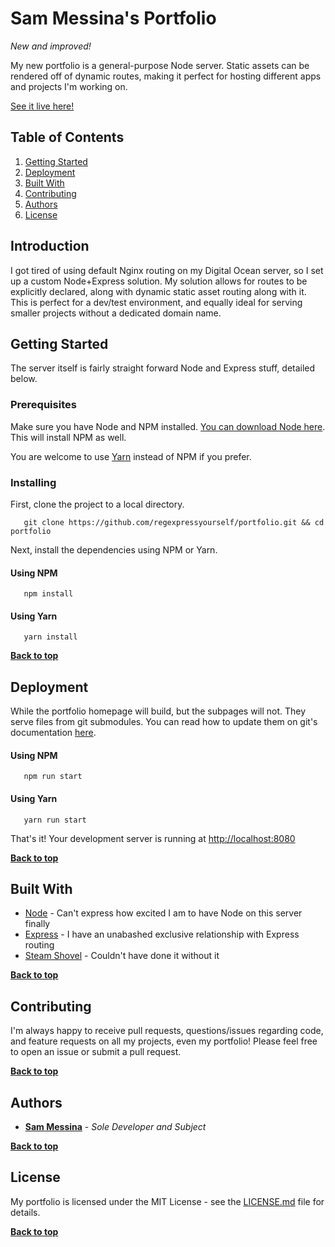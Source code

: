# Sam Messina's Portfolio

_*New and improved!*_

My new portfolio is a general-purpose Node server. Static assets can be rendered off of dynamic routes, making it perfect for hosting different apps and projects I'm working on.

[See it live here!](https://www.smessina.com/)

## Table of Contents

1. [Getting Started](#getting-started)
3. [Deployment](#deployment)
2. [Built With](#built-with)
3. [Contributing](#contributing)
3. [Authors](#authors)
3. [License](#license)


## Introduction

I got tired of using default Nginx routing on my Digital Ocean server, so I set up a custom Node+Express solution. My solution allows for routes to be explicitly declared, along with dynamic static asset routing along with it. This is perfect for a dev/test environment, and equally ideal for serving smaller projects without a dedicated domain name.

## Getting Started

The server itself is fairly straight forward Node and Express stuff, detailed below.

### Prerequisites


Make sure you have Node and NPM installed. [You can download Node here](https://nodejs.org/en/download/). This will install NPM as well.

You are welcome to use [Yarn](https://yarnpkg.com/en/) instead of NPM if you prefer.

### Installing

First, clone the project to a local directory.

```
   git clone https://github.com/regexpressyourself/portfolio.git && cd portfolio
```

Next, install the dependencies using NPM or Yarn.

#### Using NPM

```
   npm install
```

#### Using Yarn

```
   yarn install
```

**[Back to top](#table-of-contents)**

## Deployment

While the portfolio homepage will build, but the subpages will not. They serve files from git submodules. You can read how to update them on git's documentation [here](https://git-scm.com/docs/git-submodule).


#### Using NPM

```
   npm run start
```

#### Using Yarn

```
   yarn run start
```

   That's it! Your development server is running at [http://localhost:8080](http://localhost:8080)
   

**[Back to top](#table-of-contents)**


## Built With

* [Node](https://nodejs.org/en/) - Can't express how excited I am to have Node on this server finally
* [Express](https://expressjs.com/) - I have an unabashed exclusive relationship with Express routing
* [Steam Shovel](https://www.facebook.com/SteamShovelCoffee/) - Couldn't have done it without it

**[Back to top](#table-of-contents)**

## Contributing

I'm always happy to receive pull requests, questions/issues regarding code, and feature requests on all my projects, even my portfolio! Please feel free to open an issue or submit a pull request.

**[Back to top](#table-of-contents)**

## Authors

* **[Sam Messina](https://www.github.com/regexpressyourself)** - *Sole Developer and Subject* 

**[Back to top](#table-of-contents)**

## License

My portfolio is licensed under the MIT License - see the [LICENSE.md](LICENSE.md) file for details.


**[Back to top](#table-of-contents)**


